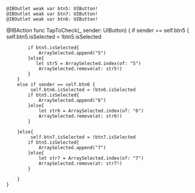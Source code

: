     @IBOutlet weak var btn5: UIButton!
    @IBOutlet weak var btn7: UIButton!
    @IBOutlet weak var btn6: UIButton!




@IBAction func TapToCheck(_ sender: UIButton) {
        if sender == self.btn5 {
            self.btn5.isSelected = !btn5.isSelected
            
            if btn5.isSelected{
                ArraySelected.append("5")
            }else{
               let str5 = ArraySelected.index(of: "5")
                ArraySelected.remove(at: str5!)
            }
        }
        else if sender == self.btn6 {
             self.btn6.isSelected = !btn6.isSelected
            if btn5.isSelected{
                ArraySelected.append("6")
            }else{
                let str6 = ArraySelected.index(of: "6")
                ArraySelected.remove(at: str6!)
            }
            
        }else{
             self.btn7.isSelected = !btn7.isSelected
            if btn5.isSelected{
                ArraySelected.append("7")
            }else{
                let str7 = ArraySelected.index(of: "7")
                ArraySelected.remove(at: str7!)
            }
            
        }
    }
